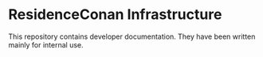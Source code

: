 # ResidenceConan Infrastructure

This repository contains developer documentation. They have been written mainly for internal use.
